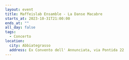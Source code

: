 ```yaml
---
layout: event
title: Maffeislab Ensamble - La Danse Macabre
starts_at: 2023-10-31T21:00:00
ends_at: ""
all_day: false
tags:
  - Concerto
location:
  city: Abbiategrasso
  address: Ex Convento dell' Annunciata, via Pontida 22
---
```

